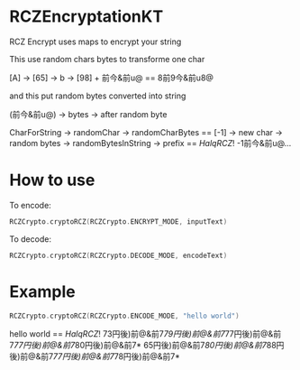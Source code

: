 # RCZEncryptationKT
RCZ Encrypt uses maps to encrypt your string

This use random chars bytes to transforme one char

[A] -> [65] -> b -> [98] + 前今&前u@ == 8前9今&前u8@

and this put random bytes converted into string

(前今&前u@) -> bytes -> after random byte

CharForString -> randomChar -> randomCharBytes == [-1] -> new char -> random bytes -> randomBytesInString -> prefix == $HalqRCZ!$ -1前今&前u@...

# How to use

To encode: 

```kotlin
RCZCrypto.cryptoRCZ(RCZCrypto.ENCRYPT_MODE, inputText)
```

To decode:
```kotlin
RCZCrypto.cryptoRCZ(RCZCrypto.DECODE_MODE, encodeText)
```
# Example

```kotlin
RCZCrypto.cryptoRCZ(RCZCrypto.ENCODE_MODE, "hello world")
```
hello world == $HalqRCZ!$ 73円後)前@&前7*79円後)前@&前7*77円後)前@&前7*77円後)前@&前7*80円後)前@&前7* 65円後)前@&前7*80円後)前@&前7*88円後)前@&前7*77円後)前@&前7*78円後)前@&前7*

